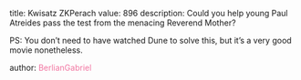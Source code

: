 title: Kwisatz ZKPerach
value: 896
description: Could you help young Paul Atreides pass the test from the menacing Reverend Mother?

PS: You don’t need to have watched Dune to solve this, but it’s a very good movie nonetheless.

author: <span style="color:#f275a1;">BerlianGabriel</span>
